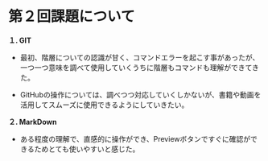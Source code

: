 # 第２回課題について
__１. GIT__

- 最初、階層についての認識が甘く、コマンドエラーを起こす事があったが、一つ一つ意味を調べて使用していくうちに階層もコマンドも理解ができてきた。

- GitHubの操作については、調べつつ対応していくしかないが、書籍や動画を活用してスムーズに使用できるようにしていきたい。

__２. MarkDown__

- ある程度の理解で、直感的に操作ができ、Previewボタンですぐに確認ができるためとても使いやすいと感じた。
